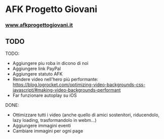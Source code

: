 # AFK Progetto Giovani
### www.afkprogettogiovani.it

## TODO
TODO:
- Aggiungere piu roba in dicono di noi
- Aggiungere link PayPal
- Aggiungere statuto AFK
- Rendere video nell'hero più performante: https://blog.logrocket.com/optimizing-video-backgrounds-css-javascript/#making-video-backgrounds-performant
- Far funzionare autoplay su iOS

DONE:
- Ottimizzare tutti i video (anche quello di amici sostenitori, riducendolo, lazy loading, trasformandolo in webm...)
- Aggiungere immagini eventi
- Cambiare immagini per ogni page <Title /> (le scelgo io)
- Rendere il link nella nav della pagina attuale rosa
- Creare delle variabili CSS per tutti i padding, font size, color ecc.
- Impostare bene la tipografia nel layout, regolare line-height, margin, padding ecc., ci dovrà (purtroppo) molto probabilmente essere h1 poi h2 poi h3 ecc.
- Impostare cose usate ovunque nel layout, tipo img: max-width 100%
- Negli elenchi a punti tipo I NOSTRI OBIETTIVI e event-card, rendere la roba icona-lista un componente e farlo meglio
- Controllare tutte le pagine
- Controllare tutti i componenti:
    X BulletPoint
    X Button
    X ButtonLink
    X CitationCard
    X ContactInfo
    X EventCard
    X Footer
    X Header
    X Hero
    X PageTitle
    X PastEventCard
- Lavorare al modale per EventCard
- Nei pulsanti, fare in modo che si possa personalizzare l'icona usando class fa ecc. come nei bulletpoint, magari mettere predefinita nei props la freccia a destra
- Inserire delle immagini al posto dei placeholder, anche la stessa immagine a caso, per vedere se funziona tutto correttamente
- Ricontrollare tutte le pagine e tutti i componenti e ottimizzarli per mobile/desktop
- Controllare robe inutilizzate negli import ecc.
- Scegliere un valore giusto per @media screen and (min-width: 1000px) ovvero il breakpoint mobile/desktop
